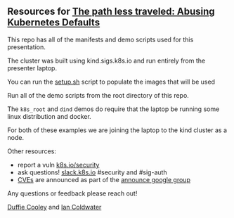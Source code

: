 ## Resources for [The path less traveled: Abusing Kubernetes Defaults](https://www.blackhat.com/us-19/briefings/schedule/index.html#the-path-less-traveled-abusing-kubernetes-defaults-17049)

This repo has all of the manifests and demo scripts used for this presentation.

The cluster was built using kind.sigs.k8s.io and run entirely from the presenter laptop.

You can run the [setup.sh](./setup.sh) script to populate the images that will be used

Run all of the demo scripts from the root directory of this repo.

The `k8s_root` and `dind` demos do require that the laptop be running some linux distribution and docker.

For both of these examples we are joining the laptop to the kind cluster as a node.


Other resources:

 - report a vuln [k8s.io/security](https://k8s.io/security)
 - ask questions! [slack.k8s.io](https://slack.k8s.io) #security and #sig-auth
 - [CVEs](https://cve.mitre.org/) are announced as part of the [announce google group](https://groups.google.com/forum/#!forum/kubernetes-announce)


Any questions or feedback please reach out!

[Duffie Cooley](twitter.com/mauilion) and [Ian Coldwater](twitter.com/IanColdwater)

